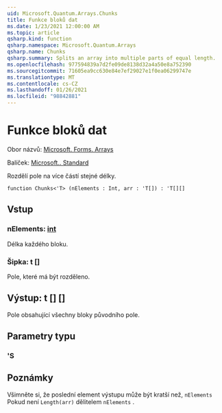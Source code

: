 ```yaml
---
uid: Microsoft.Quantum.Arrays.Chunks
title: Funkce bloků dat
ms.date: 1/23/2021 12:00:00 AM
ms.topic: article
qsharp.kind: function
qsharp.namespace: Microsoft.Quantum.Arrays
qsharp.name: Chunks
qsharp.summary: Splits an array into multiple parts of equal length.
ms.openlocfilehash: 977594839a7d2fe09de8138d32a4a50e8a752390
ms.sourcegitcommit: 71605ea9cc630e84e7ef29027e1f0ea06299747e
ms.translationtype: MT
ms.contentlocale: cs-CZ
ms.lasthandoff: 01/26/2021
ms.locfileid: "98842881"
---
```

# <a name="chunks-function"></a>Funkce bloků dat

Obor názvů: [Microsoft. Forms. Arrays](xref:Microsoft.Quantum.Arrays)

Balíček: [Microsoft.. Standard](https://nuget.org/packages/Microsoft.Quantum.Standard)


Rozdělí pole na více částí stejné délky.

```qsharp
function Chunks<'T> (nElements : Int, arr : 'T[]) : 'T[][]
```


## <a name="input"></a>Vstup

### <a name="nelements--int"></a>nElements: [int](xref:microsoft.quantum.lang-ref.int)

Délka každého bloku.


### <a name="arr--t"></a>Šipka: t []

Pole, které má být rozděleno.



## <a name="output--t"></a>Výstup: t [] []

Pole obsahující všechny bloky původního pole.

## <a name="type-parameters"></a>Parametry typu

### <a name="t"></a>'S



## <a name="remarks"></a>Poznámky

Všimněte si, že poslední element výstupu může být kratší než, `nElements` Pokud není `Length(arr)` dělitelem `nElements` .
